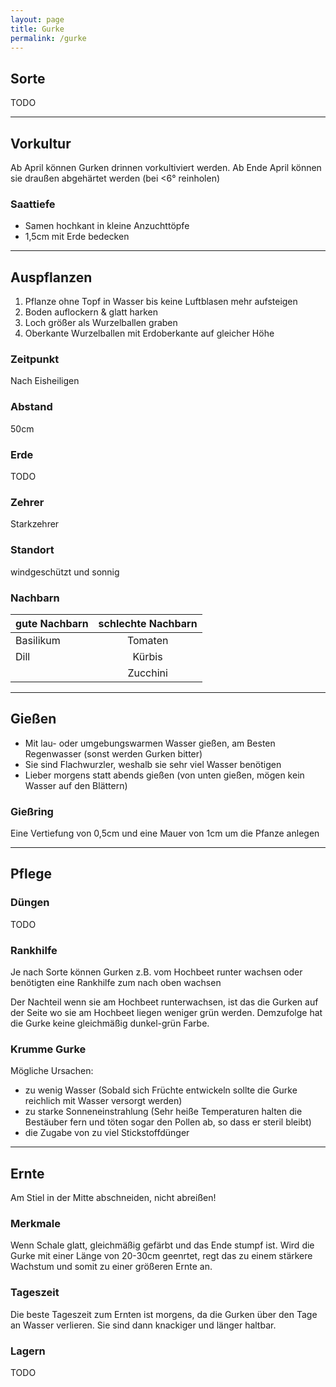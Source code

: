 ```yaml
---
layout: page
title: Gurke
permalink: /gurke
---
```



## __Sorte__
TODO

<hr>

## __Vorkultur__
Ab April können Gurken drinnen vorkultiviert werden. 
Ab Ende April können sie draußen abgehärtet werden (bei <6° reinholen)

### Saattiefe
- Samen hochkant in kleine Anzuchttöpfe  
- 1,5cm mit Erde bedecken 

<hr>

## __Auspflanzen__
1. Pflanze ohne Topf in Wasser bis keine Luftblasen mehr aufsteigen
2. Boden auflockern & glatt harken
3. Loch größer als Wurzelballen graben
4. Oberkante Wurzelballen mit Erdoberkante auf gleicher Höhe

### Zeitpunkt
Nach Eisheiligen

### Abstand
50cm

### Erde
TODO

### Zehrer 
Starkzehrer

### Standort
windgeschützt und sonnig


### Nachbarn

| gute Nachbarn | schlechte Nachbarn | 
| ------------- |:------------------:| 
| Basilikum     | Tomaten            |
| Dill          | Kürbis             |
|               | Zucchini           |


<hr>

## __Gießen__
- Mit lau- oder umgebungswarmen Wasser gießen, am Besten Regenwasser (sonst werden Gurken bitter)
- Sie sind Flachwurzler, weshalb sie sehr viel Wasser benötigen
- Lieber morgens statt abends gießen (von unten gießen, mögen kein Wasser auf den Blättern)

### Gießring
Eine Vertiefung von 0,5cm und eine Mauer von 1cm um die Pfanze anlegen

<hr>

## __Pflege__

### Düngen
TODO

### Rankhilfe
Je nach Sorte können Gurken z.B. vom Hochbeet runter wachsen oder benötigten eine Rankhilfe zum nach oben wachsen

Der Nachteil wenn sie am Hochbeet runterwachsen, ist das die Gurken auf der Seite wo sie am Hochbeet liegen weniger grün werden. Demzufolge hat die Gurke keine gleichmäßig dunkel-grün Farbe.

### Krumme Gurke
Mögliche Ursachen:
- zu wenig Wasser (Sobald sich Früchte entwickeln sollte die Gurke reichlich mit Wasser versorgt werden)
- zu starke Sonneneinstrahlung (Sehr heiße Temperaturen halten die Bestäuber fern und töten sogar den Pollen ab, so dass er steril bleibt)
- die Zugabe von zu viel Stickstoffdünger 

<hr>

## __Ernte__
Am Stiel in der Mitte abschneiden, nicht abreißen!

### Merkmale
Wenn Schale glatt, gleichmäßig gefärbt und das Ende stumpf ist. 
Wird die Gurke mit einer Länge von 20-30cm geenrtet, regt das zu einem stärkere Wachstum und somit zu einer größeren Ernte an.

### Tageszeit
Die beste Tageszeit zum Ernten ist morgens, da die Gurken über den Tage an Wasser verlieren. Sie sind dann knackiger und länger haltbar.

### Lagern
TODO
